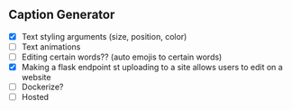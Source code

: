 ## Caption Generator

- [x] Text styling arguments (size, position, color)
- [ ] Text animations
- [ ] Editing certain words?? (auto emojis to certain words)
- [x] Making a flask endpoint st uploading to a site allows users to edit on a website
- [ ] Dockerize?
- [ ] Hosted
